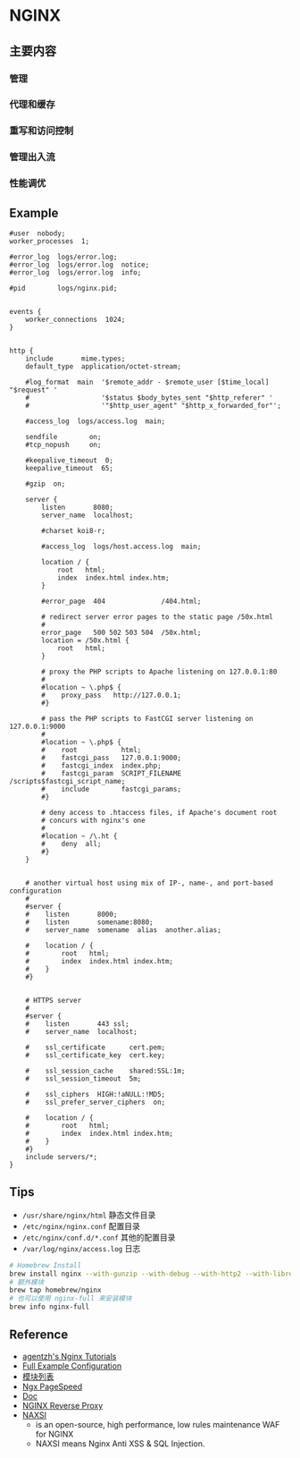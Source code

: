 # NGINX

## 主要内容
### 管理
### 代理和缓存
### 重写和访问控制
### 管理出入流
### 性能调优

## Example
```
#user  nobody;
worker_processes  1;

#error_log  logs/error.log;
#error_log  logs/error.log  notice;
#error_log  logs/error.log  info;

#pid        logs/nginx.pid;


events {
    worker_connections  1024;
}


http {
    include       mime.types;
    default_type  application/octet-stream;

    #log_format  main  '$remote_addr - $remote_user [$time_local] "$request" '
    #                  '$status $body_bytes_sent "$http_referer" '
    #                  '"$http_user_agent" "$http_x_forwarded_for"';

    #access_log  logs/access.log  main;

    sendfile        on;
    #tcp_nopush     on;

    #keepalive_timeout  0;
    keepalive_timeout  65;

    #gzip  on;

    server {
        listen       8080;
        server_name  localhost;

        #charset koi8-r;

        #access_log  logs/host.access.log  main;

        location / {
            root   html;
            index  index.html index.htm;
        }

        #error_page  404              /404.html;

        # redirect server error pages to the static page /50x.html
        #
        error_page   500 502 503 504  /50x.html;
        location = /50x.html {
            root   html;
        }

        # proxy the PHP scripts to Apache listening on 127.0.0.1:80
        #
        #location ~ \.php$ {
        #    proxy_pass   http://127.0.0.1;
        #}

        # pass the PHP scripts to FastCGI server listening on 127.0.0.1:9000
        #
        #location ~ \.php$ {
        #    root           html;
        #    fastcgi_pass   127.0.0.1:9000;
        #    fastcgi_index  index.php;
        #    fastcgi_param  SCRIPT_FILENAME  /scripts$fastcgi_script_name;
        #    include        fastcgi_params;
        #}

        # deny access to .htaccess files, if Apache's document root
        # concurs with nginx's one
        #
        #location ~ /\.ht {
        #    deny  all;
        #}
    }


    # another virtual host using mix of IP-, name-, and port-based configuration
    #
    #server {
    #    listen       8000;
    #    listen       somename:8080;
    #    server_name  somename  alias  another.alias;

    #    location / {
    #        root   html;
    #        index  index.html index.htm;
    #    }
    #}


    # HTTPS server
    #
    #server {
    #    listen       443 ssl;
    #    server_name  localhost;

    #    ssl_certificate      cert.pem;
    #    ssl_certificate_key  cert.key;

    #    ssl_session_cache    shared:SSL:1m;
    #    ssl_session_timeout  5m;

    #    ssl_ciphers  HIGH:!aNULL:!MD5;
    #    ssl_prefer_server_ciphers  on;

    #    location / {
    #        root   html;
    #        index  index.html index.htm;
    #    }
    #}
    include servers/*;
}
```

## Tips

* `/usr/share/nginx/html` 静态文件目录
* `/etc/nginx/nginx.conf` 配置目录
* `/etc/nginx/conf.d/*.conf` 其他的配置目录
* `/var/log/nginx/access.log` 日志

```bash
# Homebrew Install
brew install nginx --with-gunzip --with-debug --with-http2 --with-libressl --with-passenger --with-webdav
# 额外模块
brew tap homebrew/nginx
# 也可以使用 nginx-full 来安装模块
brew info nginx-full
```


## Reference
* [agentzh's Nginx Tutorials ](http://openresty.org/download/agentzh-nginx-tutorials-en.html)
* [Full Example Configuration](https://www.nginx.com/resources/wiki/start/topics/examples/full/)
* [模块列表](https://www.nginx.com/resources/wiki/modules/)
* [Ngx PageSpeed](http://ngxpagespeed.com/)
* [Doc](http://nginx.org/en/docs/)
* [NGINX Reverse Proxy](https://www.nginx.com/resources/admin-guide/reverse-proxy/)
* [NAXSI](https://github.com/nbs-system/naxsi)
   * is an open-source, high performance, low rules maintenance WAF for NGINX
   * NAXSI means Nginx Anti XSS & SQL Injection.
<!-- DONE -->
